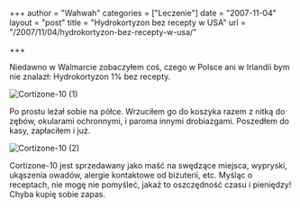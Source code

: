 +++
author = "Wahwah"
categories = ["Leczenie"]
date = "2007-11-04"
layout = "post"
title = "Hydrokortyzon bez recepty w USA"
url = "/2007/11/04/hydrokortyzon-bez-recepty-w-usa/"

+++

Niedawno w Walmarcie zobaczyłem coś, czego w Polsce ani w Irlandii bym nie znalazł: Hydrokortyzon 1% bez recepty.

![Cortizone-10 (1)][1]

Po prostu leżał sobie na półce. Wrzuciłem go do koszyka razem z nitką do zębów, okularami ochronnymi, i paroma innymi drobiazgami. Poszedłem do kasy, zapłaciłem i już.

![Cortizone-10 (2)][2]

Cortizone-10 jest sprzedawany jako maść na swędzące miejsca, wypryski, ukąszenia owadów, alergie kontaktowe od biżuterii, etc. Myśląc o receptach, nie mogę nie pomyśleć, jakaż to oszczędność czasu i pieniędzy! Chyba kupię sobie zapas.

 [1]: http://blog.atopowe.pl/wp-content/uploads/2007/11/cortizone-10-1.jpg
 [2]: http://blog.atopowe.pl/wp-content/uploads/2007/11/cortizone-10-2.jpg